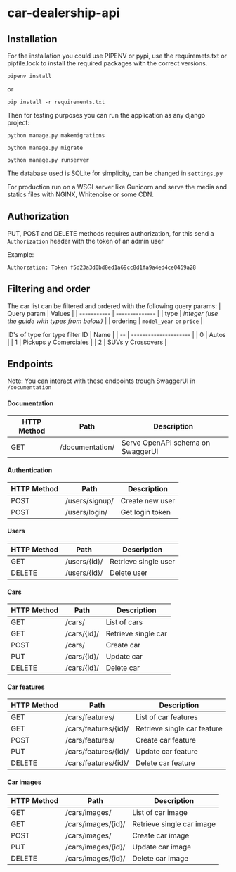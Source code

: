 # car-dealership-api

## Installation
For the installation you could use PIPENV or pypi, use the requiremets.txt or pipfile.lock to install the required packages with the correct versions.

```
pipenv install
```
or
```
pip install -r requirements.txt
```

Then for testing purposes you can run the application as any django project:
```
python manage.py makemigrations
```

```
python manage.py migrate
```

```
python manage.py runserver
```

The database used is SQLite for simplicity, can be changed in `settings.py`

For production run on a WSGI server like Gunicorn and serve the media and statics files with NGINX, Whitenoise or some CDN.

## Authorization
PUT, POST and DELETE methods requires authorization, for this send a `Authorization` header with the token of an admin user

Example:

`Authorzation: Token f5d23a3d0bd8ed1a69cc8d1fa9a4ed4ce0469a28`


## Filtering and order
The car list can be filtered and ordered with the following query params:
| Query param | Values           |
| ----------- | -------------- |
| type         | *integer (use the guide with types from below)*  |
| ordering     | `model_year` or `price` |

ID's of type for type filter
 ID | Name                  |
| -- | --------------------- |
| 0  | Autos                 |
| 1  | Pickups y Comerciales |
| 2  | SUVs y Crossovers     |


## Endpoints
Note: You can interact with these endpoints trough SwaggerUI in `/documentation`

#### Documentation
| HTTP Method | Path           | Description                              |
| ----------- | -------------- | ---------------------------------------- |
| GET         | /documentation/ | Serve OpenAPI schema on SwaggerUI |


#### Authentication
| HTTP Method | Path           | Description     |
| ----------- | -------------- | --------------- |
| POST        | /users/signup/ | Create new user |
| POST        | /users/login/   | Get login token |


#### Users
| HTTP Method | Path         | Description          |
| ----------- | ------------ | -------------------- |
| GET         | /users/{id}/ | Retrieve single user |
| DELETE      | /users/{id}/ | Delete user          |


#### Cars
| HTTP Method | Path        | Description         |
| ----------- | ----------- | ------------------- |
| GET         | /cars/      | List of cars        |
| GET         | /cars/{id}/ | Retrieve single car |
| POST        | /cars/      | Create car          |
| PUT         | /cars/{id}/ | Update car          |
| DELETE      | /cars/{id}/ | Delete car          |


#### Car features
| HTTP Method | Path                 | Description                 |
| ----------- | -------------------- | --------------------------- |
| GET         | /cars/features/      | List of car features        |
| GET         | /cars/features/{id}/ | Retrieve single car feature |
| POST        | /cars/features/      | Create car feature          |
| PUT         | /cars/features/{id}/ | Update car feature          |
| DELETE      | /cars/features/{id}/ | Delete car feature          |


#### Car images
| HTTP Method | Path               | Description               |
| ----------- | ------------------ | ------------------------- |
| GET         | /cars/images/      | List of car image         |
| GET         | /cars/images/{id}/ | Retrieve single car image |
| POST        | /cars/images/      | Create car image          |
| PUT         | /cars/images/{id}/ | Update car image          |
| DELETE      | /cars/images/{id}/ | Delete car image          |
